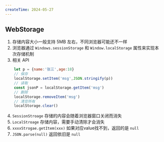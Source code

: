 ```yaml
---
createTime: 2024-05-27
---
```

## WebStorage

1. 存储内容大小一般支持 5MB 左右，不同浏览器可能还不一样
2. 浏览器通过 `Windows.sessionStorage` 和 `Window.localStorage` 属性来实现本次存储机制
3. 相关 API
```js
    let p = {name:'张三',age:18}
    // 保存
    localStorage.setItem('msg',JSON.stringify(p))
    // 读取
    const jsonP = localStorage.getItem('msg')
    // 删除
    localStorage.removeItem('msg')
    // 清空所有
    localStorage.clear()
```
4. `SessionStroage` 存储的内容会随着浏览器窗口关闭而消失
5. `LocalStroage` 存储内容，需要手动清除才会消失
6. `xxxxStrogae.getItem(xxx)` 如果对应value找不到，返回的是 `null`
7. `JSON.parse(null)` 返回依旧是 `null`
